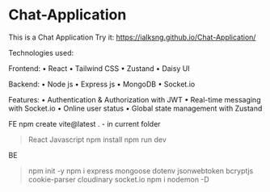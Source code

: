 # Chat-Application
This is a Chat Application
Try it: https://ialksng.github.io/Chat-Application/

Technologies used:

Frontend:
• React
• Tailwind CSS
• Zustand
• Daisy UI

Backend:
• Node js
• Express js
• MongoDB
• Socket.io

Features:
• Authentication & Authorization with JWT
• Real-time messaging with Socket.io
• Online user status
• Global state management with Zustand

FE
npm create vite@latest . - in current folder
> React
> Javascript
npm install
npm run dev

BE
> npm init -y
> npm i express mongoose dotenv jsonwebtoken bcryptjs cookie-parser cloudinary socket.io
> npm i nodemon -D

